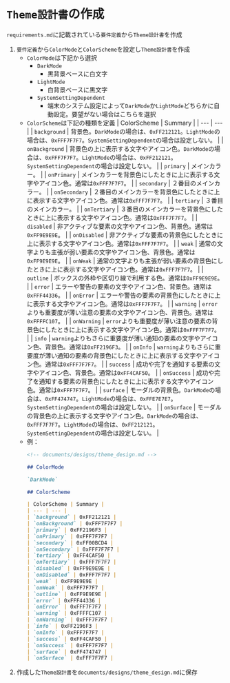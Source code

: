 # `Theme設計書`の作成

`requirements.md`に記載されている`要件定義`から`Theme設計書`を作成

1. `要件定義`から`ColorMode`と`ColorScheme`を設定し`Theme設計書`を作成
    - `ColorMode`は下記から選択
        - `DarkMode`
            - 黒背景ベースに白文字
        - `LightMode`
            - 白背景ベースに黒文字 
        - `SystemSettingDependent`
            - 端末のシステム設定によって`DarkMode`か`LightMode`どちらかに自動設定。要望がない場合はこちらを選択
    - `ColorScheme`は下記の種類を定義
        | ColorScheme | Summary |
        | --- | --- |
        | `background` | 背景色。`DarkMode`の場合は、`0xFF212121`。`LightMode`の場合は、`0xFFF7F7F7`。`SystemSettingDependent`の場合は設定しない。 |
        | `onBackground` | 背景色の上に表示する文字やアイコン色。`DarkMode`の場合は、`0xFFF7F7F7`。`LightMode`の場合は、`0xFF212121`。`SystemSettingDependent`の場合は設定しない。 |
        | `primary` | メインカラー。 |
        | `onPrimary` | メインカラーを背景色にしたときに上に表示する文字やアイコン色。通常は`0xFFF7F7F7`。 |
        | `secondary` | ２番目のメインカラー。 |
        | `onSecondary` | ２番目のメインカラーを背景色にしたときに上に表示する文字やアイコン色。通常は`0xFFF7F7F7`。 |
        | `tertiary` | ３番目のメインカラー。 |
        | `onTertiary` | ３番目のメインカラーを背景色にしたときに上に表示する文字やアイコン色。通常は`0xFFF7F7F7`。 |
        | `disabled` | 非アクティブな要素の文字やアイコン色、背景色。通常は`0xFF9E9E9E`。 |
        | `onDisabled` | 非アクティブな要素の背景色にしたときに上に表示する文字やアイコン色。通常は`0xFFF7F7F7`。 |
        | `weak` | 通常の文字よりも主張が弱い要素の文字やアイコン色、背景色。通常は`0xFF9E9E9E`。 |
        | `onWeak` | 通常の文字よりも主張が弱い要素の背景色にしたときに上に表示する文字やアイコン色。通常は`0xFFF7F7F7`。 |
        | `outline` | ボックスの外枠や区切り線で利用する色。通常は`0xFF9E9E9E`。 |
        | `error` | エラーや警告の要素の文字やアイコン色、背景色。通常は`0xFFF44336`。 |
        | `onError` | エラーや警告の要素の背景色にしたときに上に表示する文字やアイコン色。通常は`0xFFF7F7F7`。 |
        | `warning` | `error`よりも重要度が薄い注意の要素の文字やアイコン色、背景色。通常は`0xFFFFC107`。 |
        | `onWarning` | `error`よりも重要度が薄い注意の要素の背景色にしたときに上に表示する文字やアイコン色。通常は`0xFFF7F7F7`。 |
        | `info` | `warning`よりもさらに重要度が薄い通知の要素の文字やアイコン色、背景色。通常は`0xFF2196F3`。 |
        | `onInfo` | `warning`よりもさらに重要度が薄い通知の要素の背景色にしたときに上に表示する文字やアイコン色。通常は`0xFFF7F7F7`。 |
        | `success` | 成功や完了を通知する要素の文字やアイコン色、背景色。通常は`0xFF4CAF50`。 |
        | `onSuccess` | 成功や完了を通知する要素の背景色にしたときに上に表示する文字やアイコン色。通常は`0xFFF7F7F7`。 |
        | `surface` | モーダルの背景色。`DarkMode`の場合は、`0xFF474747`。`LightMode`の場合は、`0xFFE7E7E7`。`SystemSettingDependent`の場合は設定しない。 |
        | `onSurface` | モーダルの背景色の上に表示する文字やアイコン色。`DarkMode`の場合は、`0xFFF7F7F7`。`LightMode`の場合は、`0xFF212121`。`SystemSettingDependent`の場合は設定しない。 |
    - 例：
        ```markdown
        <!-- documents/designs/theme_design.md -->
        
        ## ColorMode
        
        `DarkMode`
        
        ## ColorScheme
        
        | ColorScheme | Summary |
        | --- | --- |
        | `background` | 0xFF212121 |
        | `onBackground` | 0xFFF7F7F7 |
        | `primary` | 0xFF2196F3 |
        | `onPrimary` | 0xFFF7F7F7 |
        | `secondary` | 0xFF00BCD4 |
        | `onSecondary` | 0xFFF7F7F7 |
        | `tertiary` | 0xFF4CAF50 |
        | `onTertiary` | 0xFFF7F7F7 |
        | `disabled` | 0xFF9E9E9E |
        | `onDisabled` | 0xFFF7F7F7 |
        | `weak` | 0xFF9E9E9E |
        | `onWeak` | 0xFFF7F7F7 |
        | `outline` | 0xFF9E9E9E |
        | `error` | 0xFFF44336 |
        | `onError` | 0xFFF7F7F7 |
        | `warning` | 0xFFFFC107 |
        | `onWarning` | 0xFFF7F7F7 |
        | `info` | 0xFF2196F3 |
        | `onInfo` | 0xFFF7F7F7 |
        | `success` | 0xFF4CAF50 |
        | `onSuccess` | 0xFFF7F7F7 |
        | `surface` | 0xFF474747 |
        | `onSurface` | 0xFFF7F7F7 |
        ```
2. 作成した`Theme設計書`を`documents/designs/theme_design.md`に保存
